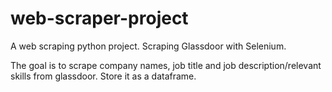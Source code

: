 # web-scraper-project

A web scraping python project. Scraping Glassdoor with Selenium.

The goal is to scrape company names, job title and job description/relevant skills from glassdoor. Store it as a dataframe.